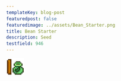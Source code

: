 ```yaml
---
templateKey: blog-post
featuredpost: false
featuredimage: ../assets/Bean_Starter.png
title: Bean Starter
description: Seed
testfield: 946
---
```

![Bean Starter](../assets/Bean_Starter.png)